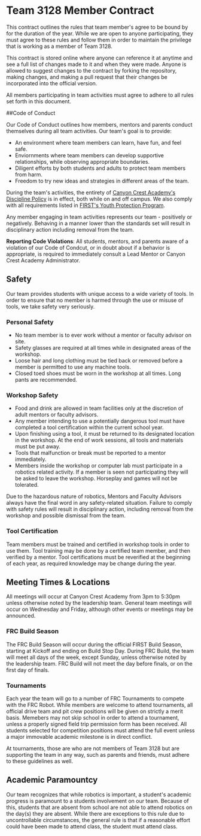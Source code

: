 Team 3128 Member Contract
=====

This contract outlines the rules that team member's agree to be bound by for the duration of the year. While we are open to anyone participating, they must agree to these rules and follow them in order to maintain the privilege that is working as a member of Team 3128.

This contract is stored online where anyone can reference it at anytime and see a full list of changes made to it and when they were made. Anyone is allowed to suggest changes to the contract by forking the repository, making changes, and making a pull request that their changes be incorporated into the official version.

All members participating in team activities must agree to adhere to all rules set forth in this document. 

##Code of Conduct

Our Code of Conduct outlines how members, mentors and parents conduct themselves during all team activities. Our team's goal is to provide:
* An environment where team members can learn, have fun, and feel safe.
* Enviornments where team members can develop supportive relationships, while observing appropriate boundaries.
* Diligent efforts by both students and adults to protect team members from harm.
* Freedom to try new ideas and strategies in different areas of the team.

During the team's activities, the entirety of [Canyon Crest Academy's Discipline Policy](http://cc.sduhsd.net/documents/KeyInfo/Discipline%20Policy15-16.pdf) is in effect, both while on and off campus. We also comply with all requirements listed in [FIRST's Youth Protection Program](http://www.firstinspires.org/resource-library/youth-protection-policy).

Any member engaging in team activities represents our team - positively or negatively. Behaving in a manner lower than the standards set will result in disciplinary action including removal from the team.

**Reporting Code Violations**: All students, mentors, and parents aware of a violation of our Code of Condcut, or in doubt about if a behavior is appropriate, is required to immediately consult a Lead Mentor or Canyon Crest Academy Administrator.

## Safety
Our team provides students with unique access to a wide variety of tools. In order to ensure that no member is harmed through the use or misuse of tools, we take safety very seriously.

### Personal Safety
* No team member is to ever work without a mentor or faculty advisor on site.
* Safety glasses are required at all times while in designated areas of the workshop. 
* Loose hair and long clothing must be tied back or removed before a member is permitted to use any machine tools.
* Closed toed shoes must be worn in the workshop at all times. Long pants are recommended.

### Workshop Safety
* Food and drink are allowed in team facilities only at the discretion of adult mentors or faculty advisors.
* Any member intending to use a potentially dangerous tool must have completed a tool certification within the current school year.
* Upon finishing using a tool, it must be returned to its designated location in the workshop. At the end of work sessions, all tools and materials must be put away.
* Tools that malfunction or break must be reported to a mentor immediately.
* Members inside the workshop or computer lab must participate in a robotics related activity. If a member is seen not participating they will be asked to leave the workshop. Horseplay and games will not be tolerated.

Due to the hazardous nature of robotics, Mentors and Faculty Advisors always have the final word in any safety-related situation. Failure to comply with safety rules will result in disciplinary action, including removal from the workshop and possible dismissal from the team.

### Tool Certification
Team members must be trained and certified in workshop tools in order to use them. Tool training may be done by a certified team member, and then verified by a mentor. Tool certifications must be reverified at the beginning of each year, as required knowledge may be change during the year.

## Meeting Times & Locations
All meetings will occur at Canyon Crest Academy from 3pm to 5:30pm unless otherwise noted by the leadership team. General team meetings will occur on Wednesday and Friday, although other events or meetings may be announced.

### FRC Build Season
The FRC Build Season will occur during the official FIRST Build Season, starting at Kickoff and ending on Build Stop Day. During FRC Build, the team will meet all days of the week, except Sunday, unless otherwise noted by the leadership team. FRC Build will not meet the day before finals, or on the first day of finals.

### Tournaments
Each year the team will go to a number of FRC Tournaments to compete with the FRC Robot. While members are welcome to attend tournaments, all official drive team and pit crew positions will be given on strictly a merit basis. Memebers may not skip school in order to attend a tournament, unless a properly signed field trip permission form has been received. All students selected for competition positions must attend the full event unless a major immovable academic milestone is in direct conflict.

At tournaments, those are who are not members of Team 3128 but are supporting the team in any way, such as parents and friends, must adhere to these guidelines as well.

## Academic Paramountcy 
Our team recognizes that while robotics is important, a student's academic progress is paramount to a students involvement on our team. Because of this, students that are absent from school are not able to attend robotics on the day(s) they are absent. While there are exceptions to this rule due to uncontrollable circumstances, the general rule is that if a reasonable effort could have been made to attend class, the student must attend class.
